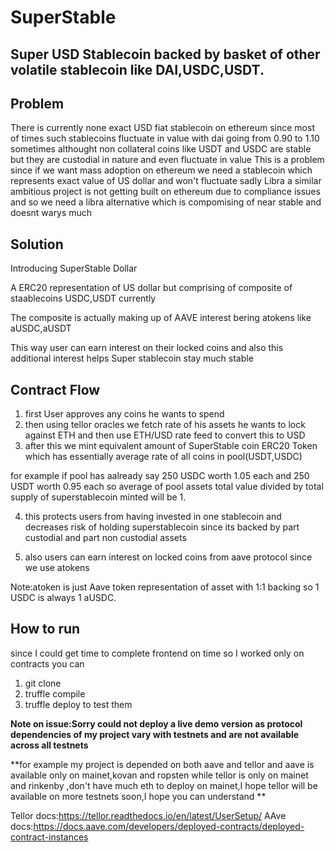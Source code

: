 # SuperStable

## Super USD Stablecoin backed by basket of other volatile stablecoin like DAI,USDC,USDT.

## Problem

There is currently none exact USD fiat stablecoin on ethereum since most of times such stablecoins fluctuate in value with dai going from 0.90 to 1.10 sometimes
althought non collateral coins like USDT and USDC are stable but they are custodial in nature and even fluctuate in value
This is a problem since if we want mass adoption on ethereum we need a stablecoin which represents exact value of US dollar and won't fluctuate
sadly Libra a similar ambitious project is not getting built on ethereum due to compliance issues and so we need a libra alternative which is compomising of near stable and doesnt warys much

## Solution

Introducing SuperStable Dollar

A ERC20 representation of US dollar but comprising of composite of staablecoins USDC,USDT currently 

The composite is actually making up of AAVE interest bering atokens like aUSDC,aUSDT

This way user can earn interest on their locked coins and also this additional interest helps Super stablecoin stay much stable

## Contract Flow

1. first User approves any coins he wants to spend
2. then using tellor oracles we fetch rate of his assets he wants to lock against ETH and then use ETH/USD rate feed to convert this to USD
3. after this we mint equivalent amount of SuperStable coin ERC20 Token which has essentially average rate of all coins in pool(USDT,USDC)

for example if pool has aalready say 250 USDC worth 1.05 each and 250 USDT worth 0.95 each so average of pool assets total value divided by total supply of superstablecoin minted will be 1.

4. this protects users from having invested in one stablecoin and decreases risk of holding superstablecoin since its backed by part custodial and part non custodial assets

5. also users can earn interest on locked coins from aave protocol since we use atokens 

Note:atoken is just Aave token representation of asset with 1:1 backing so 1 USDC is always 1 aUSDC.

## How to run

since I could get time to complete frontend on time so I worked only on contracts
you can 
1. git clone
2. truffle compile
3. truffle deploy to test them

**Note on issue:Sorry could not deploy a live demo version as protocol dependencies of my project vary with testnets and are not available across all testnets**

**for example my project is depended on both aave and tellor and aave is available only on mainet,kovan and ropsten while tellor is only on mainet and rinkenby ,don't have much eth to deploy on mainet,I hope tellor will be available on more testnets soon,I hope you can understand **

Tellor docs:https://tellor.readthedocs.io/en/latest/UserSetup/
AAve docs:https://docs.aave.com/developers/deployed-contracts/deployed-contract-instances

